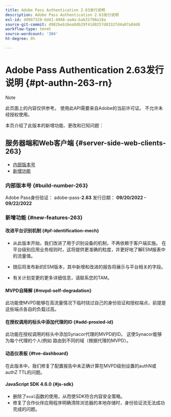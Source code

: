 ```yaml
---
title: Adobe Pass Authentication 2.63发行说明
description: Adobe Pass Authentication 2.63发行说明
exl-id: 40987328-6d41-4948-aa4a-bab31f98a18a
source-git-commit: d982beb16ea0db29f41d0257d8332fd4a07a84d8
workflow-type: tm+mt
source-wordcount: '304'
ht-degree: 0%

---
```


# Adobe Pass Authentication 2.63发行说明 {#pt-authn-263-rn}

>[!NOTE]
>
>此页面上的内容仅供参考。 使用此API需要来自Adobe的当前许可证。 不允许未经授权使用。

本页介绍了此版本的新增功能、更改和已知问题：

## 服务器端和Web客户端 {#server-side-web-clients-263}

* [内部版本号](#build-number)
* [新增功能](#new-features)

### 内部版本号 {#build-number-263}

Adobe Pass身份验证： adobe-pass-**2.63**
发行日期： **09/20/2022 - 09/22/2022**

### 新增功能 {#new-features-263}

#### 改进平台识别机制 {#pf-identification-mech}

* 从此版本开始，我们改进了用于识别设备的机制，不再依赖于客户端实施。 在平台级别应用业务规则时，这将提供更准确的粒度，并更好地了解ESM报表中的流量值。

* 随后将发布新的ESM版本，其中新增和改进的报告将展示与平台相关的字段。

* 有关计划变更的更多详细信息，请联系您的TAM。

#### MVPD自降解 {#mvpd-self-degradation}

此功能使MVPD能够在高流量情况下临时绕过自己的身份验证和授权端点，前提是这些端点各自的负载过高。


#### 在授权调用的标头中添加代理的ID {#add-proxied-id}

此功能在授权调用的标头中添加Synacor代理的MVPD的ID。 这使Synacor能够为每个代理的个人(例如 路由到不同的域（根据代理的MVPD）。


#### 动态仪表板 {#tve-dashboard}

在此版本中，我们修复了配置报告中未正确计算在MVPD级别设置的authN或authZ TTL的问题。


#### JavaScript SDK 4.6.0 {#js-sdk}

* 删除了`eval`函数的使用，从而使SDK符合内容安全策略。
* 修复了合作伙伴应用程序明确清除浏览器的本地存储时，身份验证流无法成功完成的问题。
